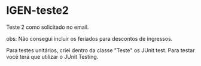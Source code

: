 # IGEN-teste2

Teste 2 como solicitado no email.

obs: Não consegui incluir os feriados para descontos de ingressos.

Para testes unitários, criei dentro da classe "Teste" os JUnit test. Para testar você terá que utilizar o JUnit Testing.
